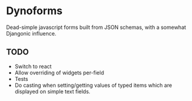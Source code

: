 Dynoforms
=========

Dead-simple javascript forms built from JSON schemas, with a somewhat Djangonic influence.

TODO
----

- Switch to react
- Allow overriding of widgets per-field
- Tests
- Do casting when setting/getting values of typed items which are displayed on
  simple text fields.
